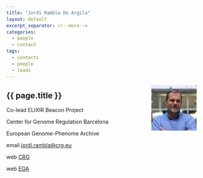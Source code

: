 ```yaml
---
title: "Jordi Rambla De Argila"
layout: default
excerpt_separator: <!--more-->
categories:
  - people
  - contact
tags:
  - contacts
  - people
  - leads
---
```


<img style="float: right; width: 120px;" src="/assets/img/people/jrambla.jpg" />

## {{ page.title }}

Co-lead ELIXIR Beacon Project

Center for Genome Regulation Barcelona

European Genome-Phenome Archive

email [jordi.rambla@crg.eu](mailto:jordi.rambla@crg.eu)

web [CRG](https://www.crg.eu/en/programmes-groups/ega-team)

web [EGA](https://ega-archive.org/about/people)

<!--more-->
